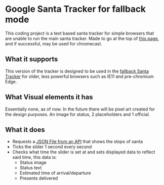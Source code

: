 # Google Santa Tracker for fallback mode

This coding project is a text based santa tracker for simple browsers that are unable to run the main santa tracker.
Made to go at the top of [this page](https://santatracker.google.com/?fallback=1), and if successful, may be used for chromecast.

## What it supports

This version of the tracker is designed to be used in the [fallback Santa Tracker](https://santatracker.google.com/?fallback=1) for older, less powerful browsers such as IE11 and pre-chromium Edge.

## What Visual elements it has

Essentially none, as of now. In the future there will be pixel art created for the design purposes.
An image for status, 2 placeholders and 1 official.

## What it does
- Requests a [JSON File from an API](https://firebasestorage.googleapis.com/v0/b/santa-tracker-firebase.appspot.com/o/route%2Fsanta_en.json?alt=media) that shows the stops of santa
- Ticks the slider 1 second every second
- Checks what time the slider is set at and sets displayed data to reflect said time, this data is:
  - Status image
  - Status text
  - Estimated time of arrival/departure
  - Presents delivered

